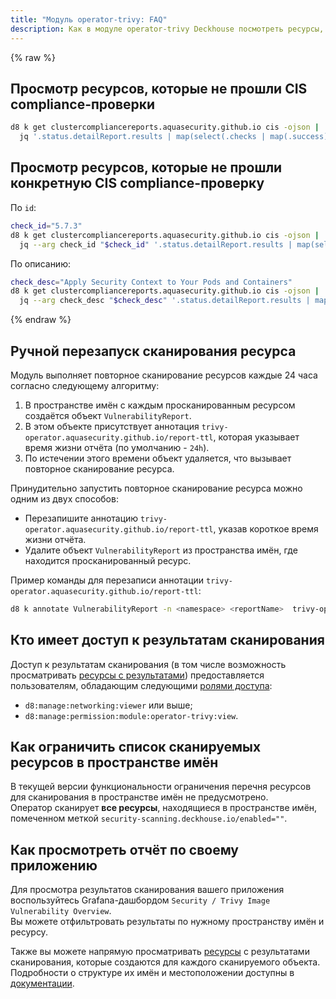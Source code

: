 ```yaml
---
title: "Модуль operator-trivy: FAQ"
description: Как в модуле operator-trivy Deckhouse посмотреть ресурсы, которые не прошли CIS compliance-проверки.
---
```

{% raw %}

## Просмотр ресурсов, которые не прошли CIS compliance-проверки

```bash
d8 k get clustercompliancereports.aquasecurity.github.io cis -ojson |
  jq '.status.detailReport.results | map(select(.checks | map(.success) | all | not))'
```

## Просмотр ресурсов, которые не прошли конкретную CIS compliance-проверку

По `id`:

```bash
check_id="5.7.3"
d8 k get clustercompliancereports.aquasecurity.github.io cis -ojson |
  jq --arg check_id "$check_id" '.status.detailReport.results | map(select(.id == $check_id))'
```

По описанию:

```bash
check_desc="Apply Security Context to Your Pods and Containers"
d8 k get clustercompliancereports.aquasecurity.github.io cis -ojson |
  jq --arg check_desc "$check_desc" '.status.detailReport.results | map(select(.description == $check_desc))'
```

{% endraw %}

## Ручной перезапуск сканирования ресурса

Модуль выполняет повторное сканирование ресурсов каждые 24 часа согласно следующему алгоритму:

1. В пространстве имён c каждым просканированным ресурсом создаётся объект `VulnerabilityReport`.
1. В этом объекте присутствует аннотация `trivy-operator.aquasecurity.github.io/report-ttl`, которая указывает время жизни отчёта (по умолчанию - `24h`).
1. По истечении этого времени объект удаляется, что вызывает повторное сканирование ресурса.

Принудительно запустить повторное сканирование ресурса можно одним из двух способов:

- Перезапишите аннотацию `trivy-operator.aquasecurity.github.io/report-ttl`, указав короткое время жизни отчёта.
- Удалите объект `VulnerabilityReport` из пространства имён, где находится просканированный ресурс.

Пример команды для перезаписи аннотации `trivy-operator.aquasecurity.github.io/report-ttl`:

```bash
d8 k annotate VulnerabilityReport -n <namespace> <reportName>  trivy-operator.aquasecurity.github.io/report-ttl=1s --overwrite
```

## Кто имеет доступ к результатам сканирования

Доступ к результатам сканирования (в том числе возможность просматривать [ресурсы с результатами](cr.html)) предоставляется пользователям, обладающим следующими [ролями доступа](../user-authz/#экспериментальная-ролевая-модель):

- `d8:manage:networking:viewer` или выше;
- `d8:manage:permission:module:operator-trivy:view`.
  
## Как ограничить список сканируемых ресурсов в пространстве имён

В текущей версии функциональности ограничения перечня ресурсов для сканирования в пространстве имён не предусмотрено.  
Оператор сканирует **все ресурсы**, находящиеся в пространстве имён, помеченном меткой `security-scanning.deckhouse.io/enabled=""`.

## Как просмотреть отчёт по своему приложению

Для просмотра результатов сканирования вашего приложения воспользуйтесь Grafana-дашбордом `Security / Trivy Image Vulnerability Overview`.  
Вы можете отфильтровать результаты по нужному пространству имён и ресурсу.

Также вы можете напрямую просматривать [ресурсы](trivy-cr.html) с результатами сканирования, которые создаются для каждого сканируемого объекта.  
Подробности о структуре их имён и местоположении доступны в [документации](trivy-cr.html).

